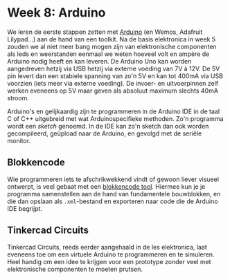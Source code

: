 # Week 8: Arduino

We leren de eerste stappen zetten met [Arduino](https://www.arduino.cc/) (en Wemos, Adafruit Lilypad…) aan de hand van een toolkit. Na de basis elektronica in week 5 zouden we al niet meer bang mogen zijn van elektronische componenten als leds en weerstanden eenmaal we weten hoeveel volt en ampère de Arduino nodig heeft en kan leveren. De Arduino Uno kan worden aangedreven hetzij via USB hetzij via externe voeding van 7V à 12V. De 5V pin levert dan een stabiele spanning van zo'n 5V en kan tot 400mA via USB voorzien (iets meer via externe voeding). De invoer- en uitvoerpinnen zelf werken eveneens op 5V maar geven als absoluut maximum slechts 40mA stroom.

Arduino's en gelijkaardig zijn te programmeren in de Arduino IDE in de taal C of C++ uitgebreid met wat Arduinospecifieke methoden. Zo'n programma wordt een _sketch_ genoemd. In de IDE kan zo'n sketch dan ook worden gecompileerd, geüpload naar de Arduino, en gevolgd met de seriële monitor.

## Blokkencode
Wie programmeren iets te afschrikwekkend vindt of gewoon liever visueel ontwerpt, is veel gebaat met een [blokkencode tool](http://blokkencode.ingegno.be/index_en.html). Hiermee kun je je programma samenstellen aan de hand van fundamentele bouwblokken, en die dan opslaan als `.xml`-bestand en exporteren naar code die de Arduino IDE begrijpt.

## Tinkercad Circuits
Tinkercad Circuits, reeds eerder aangehaald in de les elektronica, laat eveneens toe om een virtuele Arduino te programmeren en te simuleren. Heel handig om een idee te krijgen voor een prototype zonder veel met elektronische componenten te moeten prutsen.
